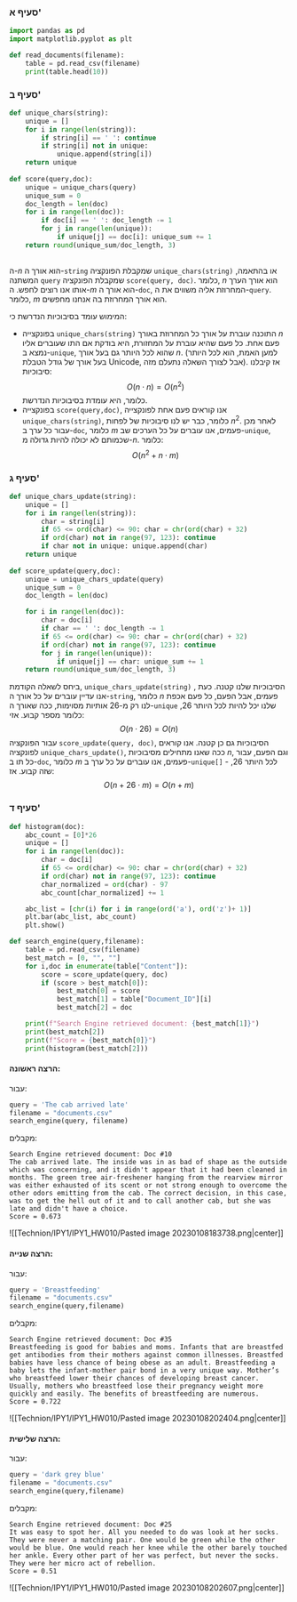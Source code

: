 ### סעיף א'
```python
import pandas as pd
import matplotlib.pyplot as plt

def read_documents(filename):
    table = pd.read_csv(filename)
    print(table.head(10))
```
### סעיף ב'
```python
def unique_chars(string):
    unique = []
    for i in range(len(string)):
        if string[i] == ' ': continue
        if string[i] not in unique:
	        unique.append(string[i])
    return unique
    
def score(query,doc):
    unique = unique_chars(query)
    unique_sum = 0
    doc_length = len(doc)
    for i in range(len(doc)):
        if doc[i] == ' ': doc_length -= 1
        for j in range(len(unique)):
            if unique[j] == doc[i]: unique_sum += 1
    return round(unique_sum/doc_length, 3)
   
```
ה-$n$ הוא אורך ה-`string` שמקבלת הפונקציה `unique_chars(string)` או בהתאמה, המשתנה `query` שמקבלת הפונקציה `score(query, doc)`. כלומר, $n$ הוא אורך הערך אותו אנו רוצים לחפש.
ה-$m$ הוא אורך ה-`doc`, המחרוזת אליה משווים את ה-`query`. כלומר, $m$ הוא אורך המחרוזת בה אנחנו מחפשים.

המימוש עומד בסיבוכיות הנדרשת כי:
- בפונקצייה `unique_chars(string)` התוכנה עוברת על אורך כל המחרוזת באורך $n$ פעם אחת. כל פעם שהיא עוברת על המחזורת, היא בודקת אם התו שעוברים אליו נמצא ב-`unique`, שהוא לכל היותר גם בעל אורך $n$. (למען האמת, הוא לכל היותר בעל אורך של גודל הטבלת Unicode, אבל לצורך השאלה נתעלם מזה). אז קיבלנו סיבוכיות:
	$$O(n\cdot n)=O(n^{2})$$
	כלומר, היא עומדת בסיבוכיות הנדרשת.
- בפונקצייה `score(query,doc)`, אנו קוראים פעם אחת לפונקצייה `unique_chars(string)`, כלומר, כבר יש לנו סיבוכיות של לפחות $n^{2}$. לאחר מכן עבור כל ערך ב-`doc`, כלומר $m$ פעמים, אנו עוברים על כל הערכים שב-`unique`, שכמותם לא יכולה להיות גדולה מ-$n$. כלומר:
	$$O(n^{2}+n\cdot m)$$

### סעיף ג'
```python
def unique_chars_update(string):
    unique = []
    for i in range(len(string)):
        char = string[i]
        if 65 <= ord(char) <= 90: char = chr(ord(char) + 32)
        if ord(char) not in range(97, 123): continue
        if char not in unique: unique.append(char)
    return unique
    
def score_update(query,doc):
    unique = unique_chars_update(query)
    unique_sum = 0
    doc_length = len(doc)

    for i in range(len(doc)):
        char = doc[i]
        if char == ' ': doc_length -= 1
        if 65 <= ord(char) <= 90: char = chr(ord(char) + 32)
        if ord(char) not in range(97, 123): continue
        for j in range(len(unique)):
            if unique[j] == char: unique_sum += 1
    return round(unique_sum/doc_length, 3)
```

ביחס לשאלה הקודמת, `unique_chars_update(string)` , הסיבוכיות שלנו קטנה. כעת אנו עדיין עוברים על כל אורך ה-`string`, כלומר $n$ פעמים, אבל הפעם, כל פעם אכפת לנו רק מ-26 אותיות מסוימות, ככה שאורך ה-`unique` שלנו יכל להיות לכל היותר 26, כלומר מספר קבוע. אזי:
$$O(n\cdot 26)=O(n)$$
עבור הפונקציה `score_update(query, doc)`, הסיבוכיות גם כן קטנה. אנו קוראים לפונקציה `unique_chars_update()`, ככה שאנו מתחילים מסיבוכיות $n$, וגם הפעם, עבור כל תו ב-`doc`, כלומר $m$ פעמים, אנו עוברים על כל ערך ב-`unique[]` - לכל היותר 26, שזה קבוע. אז:
$$O(n+26\cdot m)=O(n+m)$$

### סעיף ד'
```python
def histogram(doc):
    abc_count = [0]*26
    unique = []
    for i in range(len(doc)):
        char = doc[i]
        if 65 <= ord(char) <= 90: char = chr(ord(char) + 32)
        if ord(char) not in range(97, 123): continue
        char_normalized = ord(char) - 97
        abc_count[char_normalized] += 1

    abc_list = [chr(i) for i in range(ord('a'), ord('z')+ 1)]
    plt.bar(abc_list, abc_count)
    plt.show()

def search_engine(query,filename):
    table = pd.read_csv(filename)
    best_match = [0, "", ""]
    for i,doc in enumerate(table["Content"]):
        score = score_update(query, doc)
        if (score > best_match[0]):
            best_match[0] = score
            best_match[1] = table["Document_ID"][i]
            best_match[2] = doc

    print(f"Search Engine retrieved document: {best_match[1]}")
    print(best_match[2])
    print(f"Score = {best_match[0]}")
    print(histogram(best_match[2]))
```
#### הרצה ראשונה:
עבור:
```python
query = 'The cab arrived late'
filename = "documents.csv"
search_engine(query, filename)
```
מקבלים:
```
Search Engine retrieved document: Doc #10
The cab arrived late. The inside was in as bad of shape as the outside which was concerning, and it didn't appear that it had been cleaned in months. The green tree air-freshener hanging from the rearview mirror was either exhausted of its scent or not strong enough to overcome the other odors emitting from the cab. The correct decision, in this case, was to get the hell out of it and to call another cab, but she was late and didn't have a choice.
Score = 0.673
```
![[Technion/IPY1/IPY1_HW010/Pasted image 20230108183738.png|center]]

#### הרצה שנייה:
עבור:
```python
query = 'Breastfeeding'
filename = "documents.csv"
search_engine(query,filename)
```
מקבלים:
```
Search Engine retrieved document: Doc #35
Breastfeeding is good for babies and moms. Infants that are breastfed get antibodies from their mothers against common illnesses. Breastfed babies have less chance of being obese as an adult. Breastfeeding a baby lets the infant-mother pair bond in a very unique way. Mother’s who breastfeed lower their chances of developing breast cancer. Usually, mothers who breastfeed lose their pregnancy weight more quickly and easily. The benefits of breastfeeding are numerous.
Score = 0.722
```
![[Technion/IPY1/IPY1_HW010/Pasted image 20230108202404.png|center]]
#### הרצה שלישית:
עבור:
```python
query = 'dark grey blue'
filename = "documents.csv"
search_engine(query,filename)
```
מקבלים:
```
Search Engine retrieved document: Doc #25
It was easy to spot her. All you needed to do was look at her socks. They were never a matching pair. One would be green while the other would be blue. One would reach her knee while the other barely touched her ankle. Every other part of her was perfect, but never the socks. They were her micro act of rebellion.
Score = 0.51
```
![[Technion/IPY1/IPY1_HW010/Pasted image 20230108202607.png|center]]